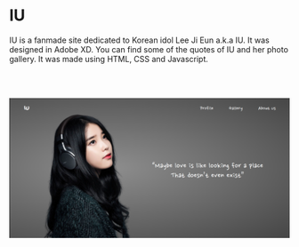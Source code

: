 # IU

IU is a fanmade site dedicated to Korean idol Lee Ji Eun a.k.a IU. It was designed in Adobe XD. You can find some of the quotes of IU and her photo gallery. It was made using HTML, CSS and Javascript.

<br>
<br>

![IU Website](./images/iu-website.png)

